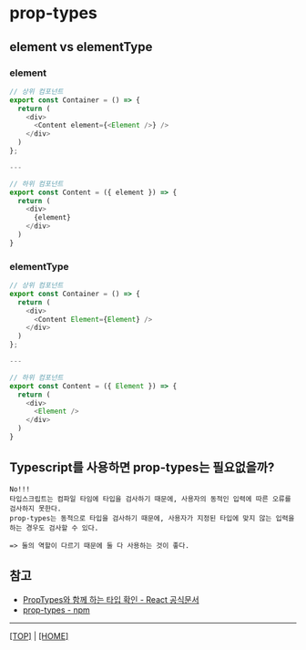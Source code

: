 # prop-types

## element vs elementType

### element

```javascript
// 상위 컴포넌트
export const Container = () => {
  return (
    <div>
      <Content element={<Element />} />
    </div>
  )
};

---

// 하위 컴포넌트
export const Content = ({ element }) => {
  return (
    <div>
      {element}
    </div>
  )
}
```

### elementType

```javascript
// 상위 컴포넌트
export const Container = () => {
  return (
    <div>
      <Content Element={Element} />
    </div>
  )
};

---

// 하위 컴포넌트
export const Content = ({ Element }) => {
  return (
    <div>
      <Element />
    </div>
  )
}
```

## Typescript를 사용하면 prop-types는 필요없을까?

```
No!!!
타입스크립트는 컴파일 타임에 타입을 검사하기 때문에, 사용자의 동적인 입력에 따른 오류를 검사하지 못한다.
prop-types는 동적으로 타입을 검사하기 때문에, 사용자가 지정된 타입에 맞지 않는 입력을 하는 경우도 검사할 수 있다.

=> 둘의 역할이 다르기 때문에 둘 다 사용하는 것이 좋다.
```

## 참고

- [PropTypes와 함께 하는 타입 확인 - React 공식문서](https://ko.reactjs.org/docs/typechecking-with-proptypes.html#gatsby-focus-wrapper)
- [prop-types - npm](https://www.npmjs.com/package/prop-types)

---

[[TOP]](./#prop-types) | [[HOME]](https://github.com/SunYoungKwon/What-I-Studied-on-Woowacourse#-what-i-studied-on-woowacourse)
